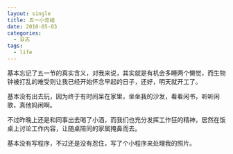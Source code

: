 ```yaml
---
layout: single
title: 五一小总结
date: 2010-05-03
categories:
  - 日志
tags:
  - life
---
```


基本忘记了五一节的真实含义，对我来说，其实就是有机会多睡两个懒觉，而生物钟被打乱的难受则让我已经开始怀念早起的日子，还好，明天就开工了。

基本没有出去玩，因为终于有时间呆在家里，坐坐我的沙发，看看闲书，听听闲歌，真他妈闲啊。

不过昨晚上还是和同事出去喝了小酒，而我们也充分发挥工作狂的精神，居然在饭桌上讨论工作内容，让随桌陪同的家属掩鼻而去。

基本没有写程序，不过还是没有忍住，写了个小程序来处理我的照片。
